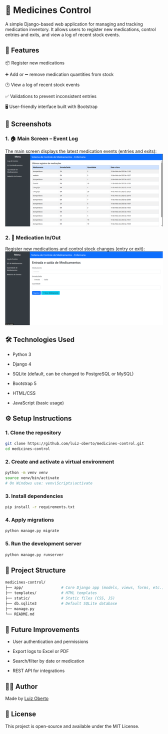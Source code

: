 # 💊 Medicines Control
A simple Django-based web application for managing and tracking medication inventory.
It allows users to register new medications, control entries and exits, and view a log of recent stock events.

## 🚀 Features
📦 Register new medications

➕ Add or ➖ remove medication quantities from stock

🕒 View a log of recent stock events

✅ Validations to prevent inconsistent entries

🖥️ User-friendly interface built with Bootstrap


## 📸 Screenshots
### 1. 🏠 Main Screen – Event Log
The main screen displays the latest medication events (entries and exits):
![alt text](image-2.png)

### 2. 🔄 Medication In/Out
Register new medications and control stock changes (entry or exit):
![alt text](image-1.png)


## 🛠️ Technologies Used
- Python 3

- Django 4

- SQLite (default, can be changed to PostgreSQL or MySQL)

- Bootstrap 5

- HTML/CSS

- JavaScript (basic usage)

## ⚙️ Setup Instructions
### 1. Clone the repository
```bash
git clone https://github.com/luiz-oberto/medicines-control.git
cd medicines-control
```

### 2. Create and activate a virtual environment
```bash
python -m venv venv
source venv/bin/activate   
# On Windows use: venv\Scripts\activate
```

### 3. Install dependencies
```bash
pip install -r requirements.txt
```

### 4. Apply migrations
```bash
python manage.py migrate
```

### 5. Run the development server
```bash
python manage.py runserver
```

## 📂 Project Structure
```bash
medicines-control/
├── app/                 # Core Django app (models, views, forms, etc.)
├── templates/           # HTML templates
├── static/              # Static files (CSS, JS)
├── db.sqlite3           # Default SQLite database
├── manage.py
└── README.md
```

## 📌 Future Improvements
- User authentication and permissions

- Export logs to Excel or PDF

- Search/filter by date or medication

- REST API for integrations

## 🧑‍💻 Author
Made by [Luiz Oberto](https://github.com/luiz-oberto)

## 📃 License
This project is open-source and available under the MIT License.